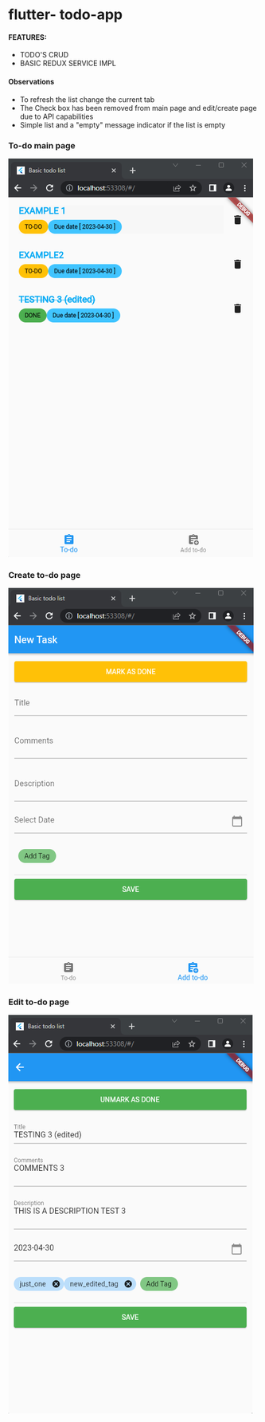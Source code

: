 # flutter- todo-app

#### FEATURES:
* TODO'S CRUD
* BASIC REDUX SERVICE IMPL

#### Observations
* To refresh the list change the current tab
* The Check box has been removed from main page and edit/create page due to API capabilities
* Simple list and a "empty" message indicator if the list is empty

### To-do main page
![alt text](images/todo-main-page.png)

### Create to-do page
![alt text](images/todo-create.png)

### Edit to-do page
![alt text](images/todo-edit-page.png)
